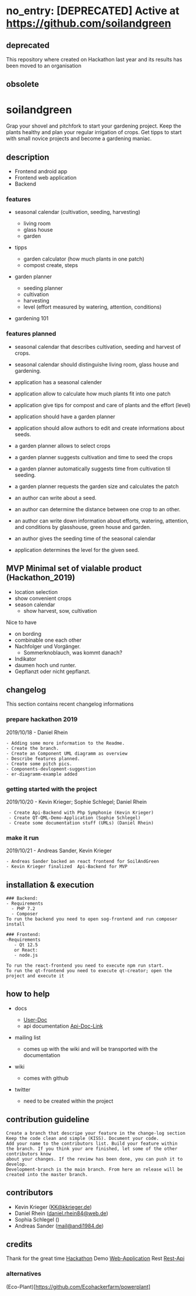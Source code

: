 # no_entry: [DEPRECATED] Active at https://github.com/soilandgreen

## deprecated
This repository where created on Hackathon last year and its results has been moved to an organisation
## obsolete

# soilandgreen
Grap your shovel and pitchfork to start your gardening project.
Keep the plants healthy and plan your regular irrigation of crops.
Get tipps to start with small novice projects and become a gardening maniac.

## description


- Frontend android app
- Frontend web application
- Backend  
### features

- seasonal calendar (cultivation, seeding, harvesting)
  - living room
  - glass house
  - garden

- tipps
  - garden calculator (how much plants in one patch)
  - compost create, steps 
  
- garden planner  
  - seeding planner
  - cultivation
  - harvesting
  - level (effort measured by watering, attention, conditions)
- gardening 101

### features planned
- seasonal calendar that describes cultivation, seeding and harvest of crops.
- seasonal calendar should distinguishe living room, glass house and gardening.

- application has a seasonal calender
- application allow to calculate how much plants fit into one patch
- application give tips for compost and care of plants and the effort (level)
- application should have a garden planner
- application should allow authors to edit and create informations about seeds.

- a garden planner allows to select crops
- a garden planner suggests cultivation and time to seed the crops
- a garden planner automatically suggests time from cultivation til seeding.
- a garden planner requests the garden size and calculates the patch

- an author can write about a seed. 
- an author can determine the distance between one crop to an other.
- an author can write down information about efforts, watering, attention, and conditions by glasshouse, green house and garden.
- an author gives the seeding time of the seasonal calendar
- application determines the level for the given seed. 
       
## MVP Minimal set of vialable product (Hackathon_2019)
- location selection
- show convenient crops
- season calendar
  - show harvest, sow, cultivation

Nice to have
- on bording
- combinable one each other
- Nachfolger und Vorgänger. 
  - Sommerknoblauch, was kommt danach?
- Indikator
 - daumen hoch und runter.
 - Gepflanzt oder nicht gepflanzt.


## changelog
This section contains recent changelog informations
### prepare hackathon 2019
2019/10/18 - Daniel Rhein

    - Adding some more information to the Readme.
    - Create the branch.  
    - Create an Component UML diagramm as overview
    - Describe features planned.
    - Create some pitch pics.
    - Components-devlopment-suggestion
    - er-diagramm-example added
    
### getting started with the project
2019/10/20 - Kevin Krieger; Sophie Schlegel; Daniel Rhein
     
     - Create Api-Backend with Php Symphonie (Kevin Krieger)
     - Create QT-QML-Demo-Application (Sophie Schlegel)
     - Create some documentation stuff (UMLs) (Daniel Rhein)

### make it run 
2019/10/21 - Andreas Sander, Kevin Krieger
    
    - Andreas Sander backed an react frontend for SoilAndGreen
    - Kevin Krieger finalized  Api-Backend for MVP 
        
## installation & execution
    
    ### Backend:
    - Requirements
      - PHP 7.2
      - Composer
    To run the backend you need to open sog-frontend and run composer install

    ### Frontend:
    -Requirements
       - Qt 12.5
       or React:
       - node.js
    
    To run the react-frontend you need to execute npm run start.
    To run the qt-frontend you need to execute qt-creator; open the project and execute it

## how to help

- docs
  - [User-Doc](https://github.com/DanielRhein/soilandgreen/blob/develop/src/de/soilandgreen/documentation/asciidoctor/target/generated-docs/user-documentation.pdf)
  - api documentation [Api-Doc-Link](https://github.com/DanielRhein/soilandgreen/tree/develop/sog-api)
     
  
- mailing list
  - comes up with the wiki and will be transported with the documentation
- wiki
  - comes with github
- twitter
   - need to be created within the project
   

## contribution guideline
    Create a branch that descripe your feature in the change-log section
    Keep the code clean and simple (KISS). Document your code.
    Add your name to the contributors list. Build your feature within 
    the branch. If you think your are finished, let some of the other contributors know
    about your changes. If the review has been done, you can push it to develop.
    Development-branch is the main branch. From here an release will be created into the master branch. 
## contributors
- Kevin Krieger (KK@kkrieger.de)
- Daniel Rhein (daniel.rhein84@web.de)
-  Sophia Schlegel ()
- Andreas Sander (mail@andi1984.de)
## credits
Thank for the great time [Hackathon](https://www.what-the-hack.saarland/)
Demo [Web-Application](https://github.com/DanielRhein/soilandgreen/tree/develop/sog-api)
Rest [Rest-Api](https://soilandgreen.org/api/crop)
### alternatives
(Eco-Plant)[https://github.com/Ecohackerfarm/powerplant]
